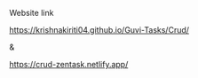 Website link

https://krishnakiriti04.github.io/Guvi-Tasks/Crud/

&

https://crud-zentask.netlify.app/
